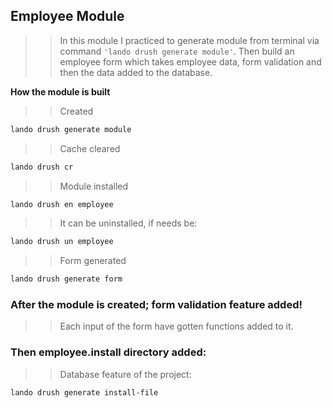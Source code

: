 ## Employee Module
>> In this module I practiced to generate module from terminal via command `'lando drush generate module'`. Then build an employee form which takes employee data, form validation and then the data added to the database.

**How the module is built**

>> Created
```bash
lando drush generate module
```

>> Cache cleared
```bash
lando drush cr
```

>> Module installed
```bash
lando drush en employee
```

>> It can be uninstalled, if needs be:
```bash
lando drush un employee
```

>> Form generated
```bash
lando drush generate form
```

### After the module is created; form validation feature added!

>> Each input of the form have gotten functions added to it.


### Then employee.install directory added:

>> Database feature of the project:

```bash
lando drush generate install-file
```
